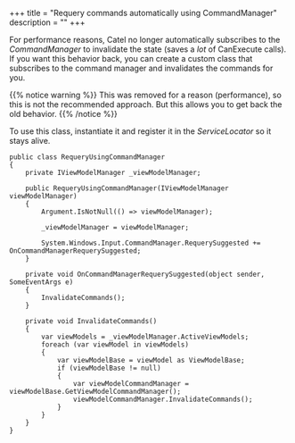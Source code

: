 +++
title = "Requery commands automatically using CommandManager" 
description = ""
+++

For performance reasons, Catel no longer automatically subscribes to the *CommandManager* to invalidate the state (saves a *lot* of CanExecute calls). If you want this behavior back, you can create a custom class that subscribes to the command manager and invalidates the commands for you.

{{% notice warning %}}
This was removed for a reason (performance), so this is not the recommended approach. But this allows you to get back the old behavior.
{{% /notice %}}

To use this class, instantiate it and register it in the *ServiceLocator* so it stays alive.

```
public class RequeryUsingCommandManager
{
    private IViewModelManager _viewModelManager;

    public RequeryUsingCommandManager(IViewModelManager viewModelManager)
    {
        Argument.IsNotNull(() => viewModelManager);

        _viewModelManager = viewModelManager;

        System.Windows.Input.CommandManager.RequerySuggested += OnCommandManagerRequerySuggested;
    }

    private void OnCommandManagerRequerySuggested(object sender, SomeEventArgs e)
    {
        InvalidateCommands();
    }

    private void InvalidateCommands()
    {
        var viewModels = _viewModelManager.ActiveViewModels;
        foreach (var viewModel in viewModels)
        {
            var viewModelBase = viewModel as ViewModelBase;
            if (viewModelBase != null)
            {
                var viewModelCommandManager = viewModelBase.GetViewModelCommandManager();
                viewModelCommandManager.InvalidateCommands();
            }
        }
    }
}
```
